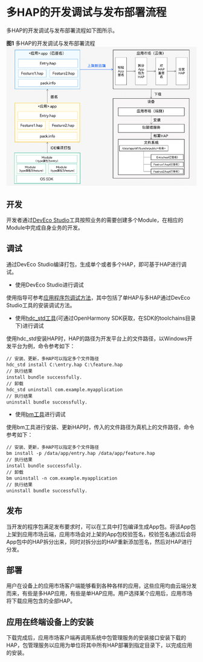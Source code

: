 # 多HAP的开发调试与发布部署流程

多HAP的开发调试与发布部署流程如下图所示。

**图1** 多HAP的开发调试与发布部署流程
![hap-release](figures/hap-release.png)

## 开发
开发者通过[DevEco Studio](https://developer.harmonyos.com/cn/develop/deveco-studio)工具按照业务的需要创建多个Module，在相应的Module中完成自身业务的开发。

## 调试
通过DevEco Studio编译打包，生成单个或者多个HAP，即可基于HAP进行调试。
* 使用DevEco Studio进行调试

使用指导可参考[应用程序包调试方法](https://developer.harmonyos.com/cn/docs/documentation/doc-guides/ohos-debugging-and-running-0000001263040487#section10491183521520)，其中包括了单HAP与多HAP通过DevEco Studio工具的安装调试方法。

* 使用[hdc_std工具](../../device-dev/subsystems/subsys-toolchain-hdc-guide.md)(可通过OpenHarmony SDK获取，在SDK的toolchains目录下)进行调试

使用hdc_std安装HAP时，HAP的路径为开发平台上的文件路径，以Windows开发平台为例，命令参考如下：
```
// 安装、更新，多HAP可以指定多个文件路径
hdc_std install C:\entry.hap C:\feature.hap
// 执行结果
install bundle successfully.
// 卸载
hdc_std uninstall com.example.myapplication
// 执行结果
uninstall bundle successfully.
```

* 使用[bm工具](../../application-dev/tools/bm-tool.md)进行调试

使用bm工具进行安装、更新HAP时，传入的文件路径为真机上的文件路径，命令参考如下：
```
// 安装、更新，多HAP可以指定多个文件路径
bm install -p /data/app/entry.hap /data/app/feature.hap
// 执行结果
install bundle successfully.
// 卸载
bm uninstall -n com.example.myapplication
// 执行结果
uninstall bundle successfully.
```
## 发布
当开发的程序包满足发布要求时，可以在工具中打包编译生成App包。将该App包上架到应用市场云端，应用市场会对上架的App包校验签名，校验签名通过后会将App包中的HAP拆分出来，同时对拆分出的HAP重新添加签名，然后对HAP进行分发。

## 部署
用户在设备上的应用市场客户端能够看到各种各样的应用，这些应用均由云端分发而来，有些是多HAP应用，有些是单HAP应用。用户选择某个应用后，应用市场将下载应用包含的全部HAP。

## 应用在终端设备上的安装
下载完成后，应用市场客户端再调用系统中包管理服务的安装接口安装下载的HAP，包管理服务以应用为单位将其中所有HAP部署到指定目录下，以完成应用的安装。
